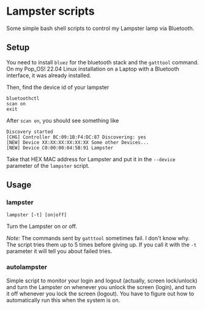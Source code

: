 # Lampster scripts
Some simple bash shell scripts to control my Lampster lamp via Bluetooth.

## Setup
You need to install `bluez` for the bluetooth stack and the `gatttool` command. On my Pop_OS! 22.04 Linux installation on a Laptop with a Bluetooth interface, it was already installed.

Then, find the device id of your lampster
```
bluetoothctl
scan on
exit
```

After `scan on`, you should see something like
```
Discovery started
[CHG] Controller BC:09:1B:F4:DC:87 Discovering: yes
[NEW] Device XX:XX:XX:XX:XX:XX Some other Devices...
[NEW] Device C0:00:00:04:5B:91 Lampster
```

Take that HEX MAC address for Lampster and put it in the `--device` parameter of the `lampster` script.

## Usage

### lampster
`lampster [-t] [on|off]`

Turn the Lampster on or off.

*Note:* The commands sent by `gatttool` sometimes fail. I don't know why. The script tries them up to 5 times before giving up. If you call it with the `-t` parameter it will tell you about failed tries.

### autolampster
Simple script to monitor your login and logout (actually, screen lock/unlock) and turn the Lampster on whenever you unlock the screen (login), and turn it off whenever you lock the screen (logout). You have to figure out how to automatically run this when the system is on.
